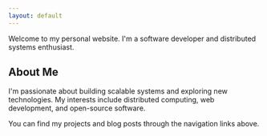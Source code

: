 ```yaml
---
layout: default
---
```


Welcome to my personal website. I'm a software developer and distributed systems enthusiast.

## About Me

I'm passionate about building scalable systems and exploring new technologies. My interests include distributed computing, web development, and open-source software.

You can find my projects and blog posts through the navigation links above.
